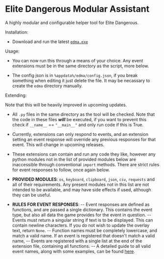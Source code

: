 # Elite Dangerous Modular Assistant
A highly modular and configurable helper tool for Elite Dangerous.



Installation:

 - Download and run the latest [`edma.exe`](https://github.com/RaVenInTheDark/edma/releases/)
 

Usage:

 - You can now run this through a means of your choice. Any event extensions must be in the same directory as the script, more below.
 
 - The config json is in `%appdata%/edma/config.json`, if you break something when editing it just delete the file. It may be necassary to create the `edma` directory manually.

 



Extending:


Note that this will be heavily improved in upcoming updates.

 - All `.py` files in the same directory as the tool will be checked. Note that the code in these files ***will*** be executed, if you want to prevent this check if `__name__` == `"__main__"` and only run code if this is True.
 
 - Currently, extensions can only respond to events, and an extension setting an event response will override any previous responses for that event. This will change in upcoming releases.
 
 - These extensions can contain and run any code they like, however any python modules not in the list of provided modules below are inaccessible through conventional `import` methods. There are strict rules for event responses to follow, once again below.
 
- **PROVIDED MODULES**: `os`, `keyboard`, `clipboard`, `json`, `csv`, `requests` and all of their requirements. Any present modules not in this list are not intended to be available, and may have side effects if used, although they can be useful.

- **RULES FOR EVENT RESPONSES**: 
 -- Event responses are defined as functions, and are passed a single dictionary. This contains the event type, but also all data the game provides for the event in question. 
 -- Events must return a singular string if text is to be displayed. This can contain newline characters. If you do not wish to update the overlay text, return `None`.
 -- Function names must be completely lowercase, and match a valid name. If an event is registered that doesn't match a valid name,
 -- Events are registered with a single list at the end of the extension file, containing all functions.
 -- A detailed guide to all valid event names, along with some examples, can be found [here](https://github.com/RaVenInTheDark/edma/blob/master/Journal_Manual_v28.pdf).
